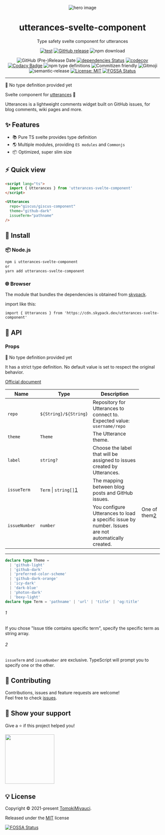 <p align="center">
  <img alt="hero image" src="https://res.cloudinary.com/dz3vsv9pg/image/upload/v1625751101/projects/utterances-component/utterances-svelte-component/hero.png"  />
  <h1 align="center"> utterances-svelte-component</h1>
</p>

<p align="center">
Type safety svelte component for utterances
</p>

<div align="center">

[![test](https://github.com/TomokiMiyauci/utterances-svelte-component/actions/workflows/test.yml/badge.svg)](https://github.com/TomokiMiyauci/utterances-svelte-component/actions/workflows/test.yml)
[![GitHub release](https://img.shields.io/github/release/TomokiMiyauci/utterances-svelte-component.svg)](https://github.com/TomokiMiyauci/utterances-svelte-component/releases)
![npm download](https://img.shields.io/npm/dw/utterances-svelte-component?color=blue)

![GitHub (Pre-)Release Date](https://img.shields.io/github/release-date-pre/TomokiMiyauci/utterances-svelte-component)
[![dependencies Status](https://status.david-dm.org/gh/TomokiMiyauci/utterances-svelte-component.svg)](https://david-dm.org/TomokiMiyauci/utterances-svelte-component)
[![codecov](https://codecov.io/gh/TomokiMiyauci/utterances-svelte-component/branch/main/graph/badge.svg?token=SPAi5Pv2wd)](https://codecov.io/gh/TomokiMiyauci/utterances-svelte-component)
[![Codacy Badge](https://app.codacy.com/project/badge/Grade/f43b1c317e11445399d85ce6efc06504)](https://www.codacy.com/gh/TomokiMiyauci/utterances-svelte-component/dashboard?utm_source=github.com&utm_medium=referral&utm_content=TomokiMiyauci/utterances-svelte-component&utm_campaign=Badge_Grade)
![npm type definitions](https://img.shields.io/npm/types/utterances-svelte-component)
![Commitizen friendly](https://img.shields.io/badge/commitizen-friendly-brightgreen.svg)
![Gitmoji](https://img.shields.io/badge/gitmoji-%20😜%20😍-FFDD67.svg?style=flat)
![semantic-release](https://img.shields.io/badge/%20%20%F0%9F%93%A6%F0%9F%9A%80-semantic--release-e10079.svg)
[![License: MIT](https://img.shields.io/badge/License-MIT-yellow.svg)](./LICENSE)
[![FOSSA Status](https://app.fossa.com/api/projects/custom%2B26231%2Fgithub.com%2FTomokiMiyauci%2Futterances-component.svg?type=small)](https://app.fossa.com/projects/custom%2B26231%2Fgithub.com%2FTomokiMiyauci%2Futterances-component?ref=badge_small)

</div>

---

:construction: No type definition provided yet

Svelte component for [utterances](https://utteranc.es/) 🔮

Utterances is a lightweight comments widget built on GitHub issues, for blog comments, wiki pages and more.

## :sparkles: Features

- :books: Pure TS svelte provides type definition
- :earth_americas: Multiple modules, providing `ES modules` and `Commonjs`
- :package: Optimized, super slim size

## :zap: Quick view

```html
<script lang="ts">
  import { Utterances } from 'utterances-svelte-component'
</script>

<Utterances
  repo="giscus/giscus-component"
  theme="github-dark"
  issueTerm="pathname"
/>
```

## :dizzy: Install

### :package: Node.js

```bash
npm i utterances-svelte-component
or
yarn add utterances-svelte-component
```

### :globe_with_meridians: Browser

The module that bundles the dependencies is obtained from
[skypack](https://www.skypack.dev/view/utterances-svelte-component).

import like this:

```tsx
import { Utterances } from 'https://cdn.skypack.dev/utterances-svelte-component'
```

## :memo: API

### Props

:construction: No type definition provided yet

It has a strict type definition.
No default value is set to respect the original behavior.

[Official document](https://utteranc.es/)

| Name          | Type                            | Description                                                                                        |
| ------------- | ------------------------------- | -------------------------------------------------------------------------------------------------- |
| `repo`        | `${String}/${String}`           | Repository for Utterances to connect to. Expected value: `username/repo`                           |
| `theme`       | `Theme`                         | The Utterance theme.                                                                               |
| `label`       | `string?`                       | Choose the label that will be assigned to issues created by Utterances.                            |
| `issueTerm`   | `Term` &#124; `string[]`[1](#1) | The mapping between blog posts and GitHub issues. <td rowspan="2">One of them[2](#2)</td>          |
| `issueNumber` | `number`                        | You configure Utterances to load a specific issue by number. Issues are not automatically created. |

---

```ts
declare type Theme =
  | 'github-light'
  | 'github-dark'
  | 'preferred-color-scheme'
  | 'github-dark-orange'
  | 'icy-dark'
  | 'dark-blue'
  | 'photon-dark'
  | 'boxy-light'
declare type Term = 'pathname' | 'url' | 'title' | 'og:title'
```

###### 1

If you chose "Issue title contains specific term", specify the specific term as string array.

###### 2

`issueTerm` and `issueNumber` are exclusive. TypeScript will prompt you to specify one or the other.

## :handshake: Contributing

Contributions, issues and feature requests are welcome!<br />Feel free to check
[issues](https://github.com/TomokiMiyauci/utterance-component/issues).

## :seedling: Show your support

Give a ⭐️ if this project helped you!

<a href="https://www.patreon.com/tomoki_miyauci">
  <img src="https://c5.patreon.com/external/logo/become_a_patron_button@2x.png" width="160">
</a>

## :bulb: License

Copyright © 2021-present [TomokiMiyauci](https://github.com/TomokiMiyauci).

Released under the [MIT](./LICENSE) license

[![FOSSA Status](https://app.fossa.com/api/projects/custom%2B26231%2Fgithub.com%2FTomokiMiyauci%2Futterances-component.svg?type=large)](https://app.fossa.com/projects/custom%2B26231%2Fgithub.com%2FTomokiMiyauci%2Futterances-component?ref=badge_large)
